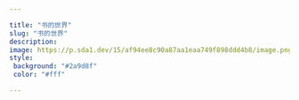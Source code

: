 ```yaml
---

title: "书的世界"
slug: "书的世界"
description: 
image: https://p.sda1.dev/15/af94ee8c90a87aa1eaa749f898ddd4b8/image.png
style:
 background: "#2a9d8f"
 color: "#fff"

---
```

